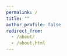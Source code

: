 ```yaml
---
permalink: /
title: ""
author_profile: false
redirect_from: 
  - /about/
  - /about.html
---
```


<style>
  #about-home {
    display: block;
  }

  .sidebar {
    display: none;
    float: left;
    max-width: 300px;
    margin: 20px;
  }

  .page__content {
    margin-left: 320px;
  }

  @media (max-width: 768px), (orientation: portrait) {
    .about-container {
      flex-direction: column;
      align-items: center;
    }

    .about-image,
    .about-text {
      width: 90%;
      max-width: none;
    }

    .page__content {
      margin-left: 0;
    }
  }

  @media (min-width: 768px) and (max-width: 1024px) {
  #about-home {
    display: none;
  }

  .sidebar {
    display: block !important;
  }

  .page__content {
    margin-left: 320px;
  }
}

</style>


<!-- Your Custom Layout -->
<section id="about-home">

  <!-- Name -->
  <div style="text-align: center; margin-bottom: 30px;">
    <h1 style="font-size: 2.5em; margin: 0;">Colin P. Adams</h1>
  </div>

  <!-- Main Layout: Image + Text -->
  <div class="about-container">

    <!-- Profile Picture -->
  <div class="about-image">
      <img src="/images/Another Nice Picture.jpg" alt="Colin P. Adams" 
           style="width: 100%; height: auto; border-radius: 15px; 
                  padding: 5px; border: 1px solid #ccc;">
    </div>

    <!-- Bio + Buttons -->
  <div class="about-text" id="about-me">
      <p>
        I am a second-year Ph.D. student in economics and Charles and Persis Rockwood Fellow at Florida State University. I expect to graduate from FSU in May 2028.
        I am an applied microeconomist with research interests in crime, public, and labor economics. I have a particular interest in the causes of recidivism as well as the economics of financial education.
      </p>
      <p>
        Previously, I graduated from Georgia College & State University with a B.S. in Economics and a B.S. in Finance.
        <a href="https://frontpage.gcsu.edu/node/14695" target="_blank">Here</a> is an article about me from my time at GCSU.
      </p>

  <div class="button-container" style="margin-top: 20px;">
        <a href="/CV.pdf" class="icon-button" target="_blank"><i class="fas fa-file-alt"></i> CV</a>
        <a href="https://scholar.google.com/citations?user=JVDSOfEAAAAJ" class="icon-button" target="_blank"><i class="ai ai-google-scholar"></i> Google Scholar</a>
        <a href="https://www.researchgate.net/profile/Colin-Adams-3" class="icon-button" target="_blank"><i class="fab fa-researchgate"></i> ResearchGate</a>
        <a href="https://orcid.org/0009-0002-3490-5927" class="icon-button" target="_blank"><i class="ai ai-orcid"></i> ORCID</a>
        <a href="https://www.linkedin.com/in/colin-p-adams/" class="icon-button" target="_blank"><i class="fab fa-linkedin"></i> LinkedIn</a>
      </div>
    </div>

  </div>
</section>
